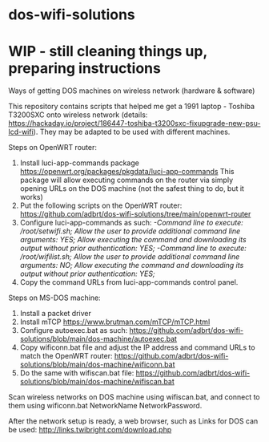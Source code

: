 # dos-wifi-solutions

# WIP - still cleaning things up, preparing instructions

Ways of getting DOS machines on wireless network (hardware &amp; software)

This repository contains scripts that helped me get a 1991 laptop - Toshiba T3200SXC onto wireless network (details: https://hackaday.io/project/186447-toshiba-t3200sxc-fixupgrade-new-psu-lcd-wifi).
They may be adapted to be used with different machines.

Steps on OpenWRT router:
1. Install luci-app-commands package https://openwrt.org/packages/pkgdata/luci-app-commands
This package will allow executing commands on the router via simply opening URLs on the DOS machine (not the safest thing to do, but it works)
2. Put the following scripts on the OpenWRT router: https://github.com/adbrt/dos-wifi-solutions/tree/main/openwrt-router
3. Configure luci-app-commands as such:
*-Command line to execute: /root/setwifi.sh; 	Allow the user to provide additional command line arguments: YES; Allow executing the command and downloading its output without prior authentication: YES;
-Command line to execute: /root/wifilist.sh; 	Allow the user to provide additional command line arguments: NO; Allow executing the command and downloading its output without prior authentication: YES;*
4. Copy the command URLs from luci-app-commands control panel.

Steps on MS-DOS machine:
1. Install a packet driver
2. Install mTCP https://www.brutman.com/mTCP/mTCP.html
3. Configure autoexec.bat as such: https://github.com/adbrt/dos-wifi-solutions/blob/main/dos-machine/autoexec.bat
4. Copy wificonn.bat file and adjust the IP address and command URLs to match the OpenWRT router: https://github.com/adbrt/dos-wifi-solutions/blob/main/dos-machine/wificonn.bat
5. Do the same with wifiscan.bat file: https://github.com/adbrt/dos-wifi-solutions/blob/main/dos-machine/wifiscan.bat

Scan wireless networks on DOS machine using wifiscan.bat, and connect to them using wificonn.bat NetworkName NetworkPassword.

After the network setup is ready, a web browser, such as Links for DOS can be used: http://links.twibright.com/download.php
